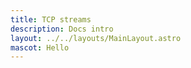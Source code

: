 ```yaml
---
title: TCP streams
description: Docs intro
layout: ../../layouts/MainLayout.astro
mascot: Hello
---
```

